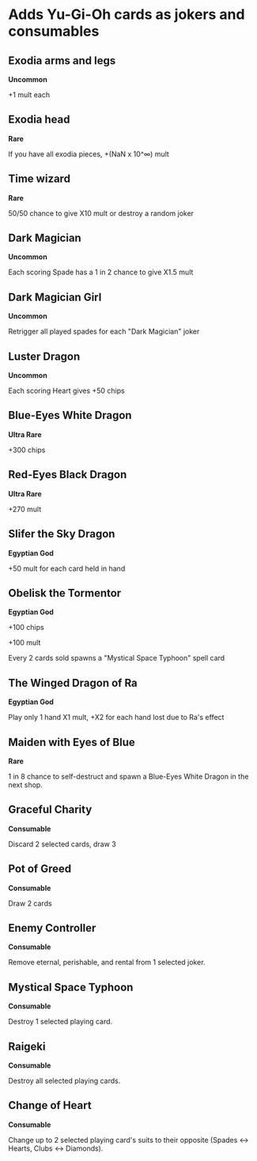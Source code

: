 # Adds Yu-Gi-Oh cards as jokers and consumables

## Exodia arms and legs
**Uncommon**

+1 mult each

## Exodia head
**Rare**

If you have all exodia pieces, +(NaN x 10^∞) mult

## Time wizard
**Rare**

50/50 chance to give X10 mult or destroy a random joker

## Dark Magician
**Uncommon**

Each scoring Spade has a 1 in 2 chance to give X1.5 mult

## Dark Magician Girl
**Uncommon**

Retrigger all played spades for each "Dark Magician" joker

## Luster Dragon
**Uncommon**

Each scoring Heart gives +50 chips

## Blue-Eyes White Dragon
**Ultra Rare**

+300 chips

## Red-Eyes Black Dragon
**Ultra Rare**

+270 mult

## Slifer the Sky Dragon
**Egyptian God**

+50 mult for each card held in hand

## Obelisk the Tormentor
**Egyptian God**

+100 chips

+100 mult

Every 2 cards sold spawns a "Mystical Space Typhoon" spell card

## The Winged Dragon of Ra
**Egyptian God**

Play only 1 hand
X1 mult, +X2 for each hand lost due to Ra's effect

## Maiden with Eyes of Blue
**Rare**

1 in 8 chance to self-destruct and spawn a Blue-Eyes White Dragon in the next shop.

## Graceful Charity
**Consumable**

Discard 2 selected cards, draw 3

## Pot of Greed
**Consumable**

Draw 2 cards

## Enemy Controller
**Consumable**

Remove eternal, perishable, and rental from 1 selected joker.

## Mystical Space Typhoon
**Consumable**

Destroy 1 selected playing card.

## Raigeki
**Consumable**

Destroy all selected playing cards.

## Change of Heart
**Consumable**

Change up to 2 selected playing card's suits to their opposite (Spades <-> Hearts, Clubs <-> Diamonds).
